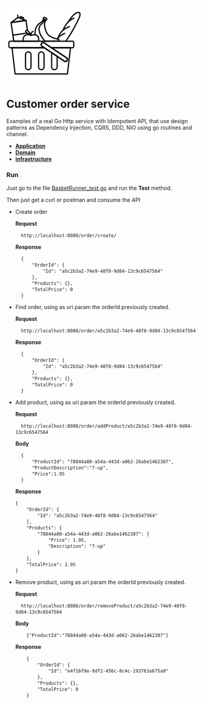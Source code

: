 
![My image](../../img/basket.png)    
 # Customer order service
  
Examples of a real Go Http service with Idempotent API, that use design patterns as Dependency Injection, CQRS, DDD,
 NIO using go routines and channel.

* **[Application](src/application)**
* **[Domain](src/domain)**
* **[infrastructure](src/infrastructure)**

### Run

Just go to the file [BasketRunner_test.go](src/BasketRunner_test.go) and run the **Test** method.

Then just get a curl or postman and consume the API

* Create order

    **Request**
    
        http://localhost:8080/order/create/
        
    **Response**
    
        {
            "OrderId": {
                "Id": "a5c2b3a2-74e9-48f8-9d84-13c9c6547564"
            },
            "Products": {},
            "TotalPrice": 0
        }

* Find order, using as uri param the orderId previously created.

    **Request**
    
        http://localhost:8080/order/a5c2b3a2-74e9-48f8-9d84-13c9c6547564

    **Response**
    
        {
            "OrderId": {
                "Id": "a5c2b3a2-74e9-48f8-9d84-13c9c6547564"
            },
            "Products": {},
            "TotalPrice": 0
        }


* Add product, using as uri param the orderId previously created.

    **Request**
    
        http://localhost:8080/order/addProduct/a5c2b3a2-74e9-48f8-9d84-13c9c6547564
   
    **Body**
    
        {
            "ProductId": "78844a80-a54a-443d-a062-26abe1462387",
            "ProductDescription":"7-up",
            "Price":1.95
        }
    
    **Response**
    
      {
          "OrderId": {
              "Id": "a5c2b3a2-74e9-48f8-9d84-13c9c6547564"
          },
          "Products": {
              "78844a80-a54a-443d-a062-26abe1462387": {
                  "Price": 1.95,
                  "Description": "7-up"
              }
          },
          "TotalPrice": 1.95
      }
  
* Remove product, using as uri param the orderId previously created.

    **Request**
    
        http://localhost:8080/order/removeProduct/a5c2b3a2-74e9-48f8-9d84-13c9c6547564        
        
    **Body**
        
          {"ProductId":"78844a80-a54a-443d-a062-26abe1462387"}
               
    **Response**
    
          {
              "OrderId": {
                  "Id": "e4f16f9e-9df2-456c-8c4c-193761e675a9"
              },
              "Products": {},
              "TotalPrice": 0
          }
